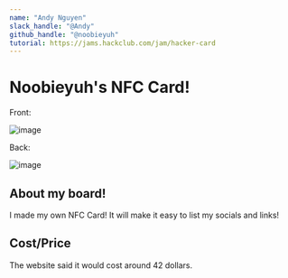 ```yaml
---
name: "Andy Nguyen"
slack_handle: "@Andy"
github_handle: "@noobieyuh"
tutorial: https://jams.hackclub.com/jam/hacker-card
---
```


# Noobieyuh's NFC Card!

Front:

![image](https://github.com/user-attachments/assets/45e746c1-27f2-4b7f-a33c-fbfadcf97411)

Back:

![image](https://github.com/user-attachments/assets/1e5dec3c-8a18-4408-806e-73f659e44fb6)



<!-- Describe your board in 2-3 sentences. What are you making? What will it do? -->
## About my board!
I made my own NFC Card! It will make it easy to list my socials and links!
<!-- How much is it going to cost? -->
## Cost/Price
The website said it would cost around 42 dollars.
<!-- Tell us a little bit about your design process. What were some challenges? What helped? ***Totally optional*** -->
